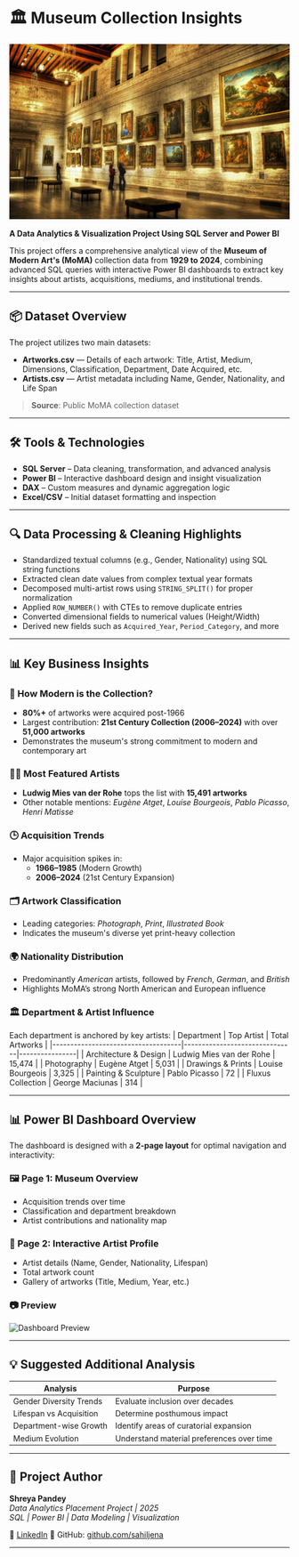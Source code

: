 # 🏛️ Museum Collection Insights
![Dashboard Preview](Datasets/wp2186239-museum-wallpapers.jpg)

**A Data Analytics & Visualization Project Using SQL Server and Power BI**

This project offers a comprehensive analytical view of the **Museum of Modern Art's (MoMA)** collection data from **1929 to 2024**, combining advanced SQL queries with interactive Power BI dashboards to extract key insights about artists, acquisitions, mediums, and institutional trends.

---

## 📦 Dataset Overview

The project utilizes two main datasets:

- **Artworks.csv** — Details of each artwork: Title, Artist, Medium, Dimensions, Classification, Department, Date Acquired, etc.
- **Artists.csv** — Artist metadata including Name, Gender, Nationality, and Life Span

> **Source**: Public MoMA collection dataset

---

## 🛠 Tools & Technologies

- **SQL Server** – Data cleaning, transformation, and advanced analysis
- **Power BI** – Interactive dashboard design and insight visualization
- **DAX** – Custom measures and dynamic aggregation logic
- **Excel/CSV** – Initial dataset formatting and inspection

---

## 🔍 Data Processing & Cleaning Highlights

- Standardized textual columns (e.g., Gender, Nationality) using SQL string functions
- Extracted clean date values from complex textual year formats
- Decomposed multi-artist rows using `STRING_SPLIT()` for proper normalization
- Applied `ROW_NUMBER()` with CTEs to remove duplicate entries
- Converted dimensional fields to numerical values (Height/Width)
- Derived new fields such as `Acquired_Year`, `Period_Category`, and more

---

## 📊 Key Business Insights

### 🎨 How Modern is the Collection?
- **80%+** of artworks were acquired post-1966
- Largest contribution: **21st Century Collection (2006–2024)** with over **51,000 artworks**
- Demonstrates the museum's strong commitment to modern and contemporary art

### 🧑‍🎨 Most Featured Artists
- **Ludwig Mies van der Rohe** tops the list with **15,491 artworks**
- Other notable mentions: *Eugène Atget*, *Louise Bourgeois*, *Pablo Picasso*, *Henri Matisse*

### 🕒 Acquisition Trends
- Major acquisition spikes in:
  - **1966–1985** (Modern Growth)
  - **2006–2024** (21st Century Expansion)

### 🗂️ Artwork Classification
- Leading categories: *Photograph*, *Print*, *Illustrated Book*
- Indicates the museum's diverse yet print-heavy collection

### 🌍 Nationality Distribution
- Predominantly *American* artists, followed by *French*, *German*, and *British*
- Highlights MoMA’s strong North American and European influence

### 🏛️ Department & Artist Influence
Each department is anchored by key artists:
| Department                         | Top Artist                   | Total Artworks |
|------------------------------------|-------------------------------|----------------|
| Architecture & Design              | Ludwig Mies van der Rohe      | 15,474         |
| Photography                        | Eugène Atget                  | 5,031          |
| Drawings & Prints                  | Louise Bourgeois              | 3,325          |
| Painting & Sculpture               | Pablo Picasso                 | 72             |
| Fluxus Collection                  | George Maciunas               | 314            |

---

## 📊 Power BI Dashboard Overview

The dashboard is designed with a **2-page layout** for optimal navigation and interactivity:

### 🖼️ Page 1: Museum Overview
- Acquisition trends over time
- Classification and department breakdown
- Artist contributions and nationality map

### 👤 Page 2: Interactive Artist Profile
- Artist details (Name, Gender, Nationality, Lifespan)
- Total artwork count
- Gallery of artworks (Title, Medium, Year, etc.)

### 📷 Preview

![Dashboard Preview](Datasets/Museum_Collection_Insights_page-0001.jpg)

---

## 💡 Suggested Additional Analysis

| Analysis | Purpose |
|---------|---------|
| Gender Diversity Trends | Evaluate inclusion over decades |
| Lifespan vs Acquisition | Determine posthumous impact |
| Department-wise Growth | Identify areas of curatorial expansion |
| Medium Evolution | Understand material preferences over time |

---

## 📌 Project Author

**Shreya Pandey**  
*Data Analytics Placement Project | 2025*  
*SQL | Power BI | Data Modeling | Visualization*

🔗 [LinkedIn](https://www.linkedin.com/in/shreya-pandey-97252431b/)
📁 GitHub: [github.com/sahiljena](https://github.com/shreya579/MoMA-ModernArt-Analytics)

---
